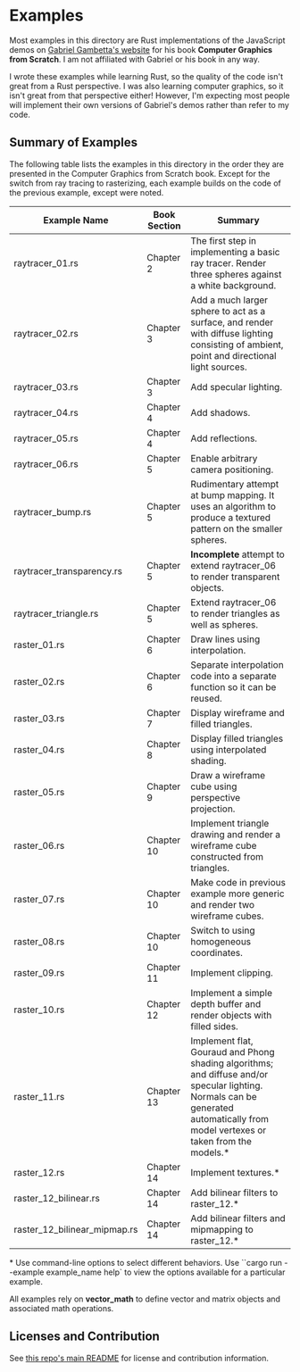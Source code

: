 # Examples

Most examples in this directory are Rust implementations of the JavaScript demos on
[Gabriel Gambetta's website](https://gabrielgambetta.com/computer-graphics-from-scratch/) for his
book **Computer Graphics from Scratch**. I am not affiliated with Gabriel or his book in any way.

I wrote these examples while learning Rust, so the quality of the code isn't great from a Rust
perspective. I was also learning computer graphics, so it isn't great from that perspective
either! However, I'm expecting most people will implement their own versions of Gabriel's demos
rather than refer to my code.


## Summary of Examples

The following table lists the examples in this directory in the order they are presented in the
Computer Graphics from Scratch book. Except for the switch from ray tracing to rasterizing, each
example builds on the code of the previous example, except were noted.


| Example Name | Book Section | Summary |
| --- | --- | --- |
| raytracer_01.rs | Chapter 2 | The first step in implementing a basic ray tracer. Render three spheres against a white background. |
| raytracer_02.rs | Chapter 3 | Add a much larger sphere to act as a surface, and render with diffuse lighting consisting of ambient, point and directional light sources. |
| raytracer_03.rs | Chapter 3 | Add specular lighting. |
| raytracer_04.rs | Chapter 4 | Add shadows. |
| raytracer_05.rs | Chapter 4 | Add reflections. |
| raytracer_06.rs | Chapter 5 | Enable arbitrary camera positioning. |
| raytracer_bump.rs | Chapter 5 | Rudimentary attempt at bump mapping. It uses an algorithm to produce a textured pattern on the smaller spheres. |
| raytracer_transparency.rs | Chapter 5 | **Incomplete** attempt to extend raytracer_06 to render transparent objects. |
| raytracer_triangle.rs | Chapter 5 | Extend raytracer_06 to render triangles as well as spheres. |
| raster_01.rs | Chapter 6 | Draw lines using interpolation. |
| raster_02.rs | Chapter 6 | Separate interpolation code into a separate function so it can be reused. |
| raster_03.rs | Chapter 7 | Display wireframe and filled triangles. |
| raster_04.rs | Chapter 8 | Display filled triangles using interpolated shading. |
| raster_05.rs | Chapter 9 | Draw a wireframe cube using perspective projection. |
| raster_06.rs | Chapter 10 | Implement triangle drawing and render a wireframe cube constructed from triangles. |
| raster_07.rs | Chapter 10 | Make code in previous example more generic and render two wireframe cubes. |
| raster_08.rs | Chapter 10 | Switch to using homogeneous coordinates. |
| raster_09.rs | Chapter 11 | Implement clipping. |
| raster_10.rs | Chapter 12 | Implement a simple depth buffer and render objects with filled sides. |
| raster_11.rs | Chapter 13 | Implement flat, Gouraud and Phong shading algorithms; and diffuse and/or specular lighting. Normals can be generated automatically from model vertexes or taken from the models.* |
| raster_12.rs | Chapter 14 | Implement textures.* |
| raster_12_bilinear.rs | Chapter 14 | Add bilinear filters to raster_12.* |
| raster_12_bilinear_mipmap.rs | Chapter 14 | Add bilinear filters and mipmapping to raster_12.* |

\* Use command-line options to select different behaviors. Use ``cargo run --example example_name help` to view the options available for a particular example.


All examples rely on **vector_math** to define vector and matrix objects and associated math
operations.


## Licenses and Contribution

See [this repo's main README](../README.md) for license and contribution information.
